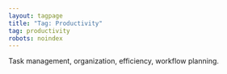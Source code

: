```yaml
---
layout: tagpage
title: "Tag: Productivity"
tag: productivity
robots: noindex
---
```


Task management, organization, efficiency, workflow planning.
